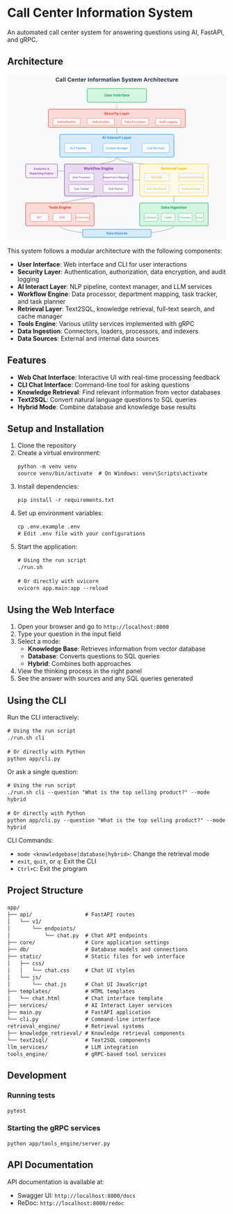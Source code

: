 # Call Center Information System

An automated call center system for answering questions using AI, FastAPI, and gRPC.

## Architecture

![Overview](images/overview_achitecture.png)

This system follows a modular architecture with the following components:

- **User Interface**: Web interface and CLI for user interactions
- **Security Layer**: Authentication, authorization, data encryption, and audit logging
- **AI Interact Layer**: NLP pipeline, context manager, and LLM services
- **Workflow Engine**: Data processor, department mapping, task tracker, and task planner
- **Retrieval Layer**: Text2SQL, knowledge retrieval, full-text search, and cache manager
- **Tools Engine**: Various utility services implemented with gRPC
- **Data Ingestion**: Connectors, loaders, processors, and indexers
- **Data Sources**: External and internal data sources

## Features

- **Web Chat Interface**: Interactive UI with real-time processing feedback
- **CLI Chat Interface**: Command-line tool for asking questions
- **Knowledge Retrieval**: Find relevant information from vector databases
- **Text2SQL**: Convert natural language questions to SQL queries
- **Hybrid Mode**: Combine database and knowledge base results

## Setup and Installation

1. Clone the repository
2. Create a virtual environment:
   ```
   python -m venv venv
   source venv/bin/activate  # On Windows: venv\Scripts\activate
   ```
3. Install dependencies:
   ```
   pip install -r requirements.txt
   ```
4. Set up environment variables:
   ```
   cp .env.example .env
   # Edit .env file with your configurations
   ```
5. Start the application:
   ```
   # Using the run script
   ./run.sh
   
   # Or directly with uvicorn
   uvicorn app.main:app --reload
   ```

## Using the Web Interface

1. Open your browser and go to `http://localhost:8000`
2. Type your question in the input field
3. Select a mode:
   - **Knowledge Base**: Retrieves information from vector database
   - **Database**: Converts questions to SQL queries
   - **Hybrid**: Combines both approaches
4. View the thinking process in the right panel
5. See the answer with sources and any SQL queries generated

## Using the CLI

Run the CLI interactively:
```
# Using the run script
./run.sh cli

# Or directly with Python
python app/cli.py
```

Or ask a single question:
```
# Using the run script
./run.sh cli --question "What is the top selling product?" --mode hybrid

# Or directly with Python
python app/cli.py --question "What is the top selling product?" --mode hybrid
```

CLI Commands:
- `mode <knowledgebase|database|hybrid>`: Change the retrieval mode
- `exit`, `quit`, or `q`: Exit the CLI
- `Ctrl+C`: Exit the program

## Project Structure

```
app/
├── api/                 # FastAPI routes
│   └── v1/
│       └── endpoints/
│           └── chat.py  # Chat API endpoints
├── core/                # Core application settings
├── db/                  # Database models and connections
├── static/              # Static files for web interface
│   ├── css/
│   │   └── chat.css     # Chat UI styles
│   └── js/
│       └── chat.js      # Chat UI JavaScript
├── templates/           # HTML templates
│   └── chat.html        # Chat interface template
├── services/            # AI Interact Layer services
├── main.py              # FastAPI application
└── cli.py               # Command-line interface
retrieval_engine/        # Retrieval systems
├── knowledge_retrieval/ # Knowledge retrieval components
└── text2sql/            # Text2SQL components
llm_services/            # LLM integration
tools_engine/            # gRPC-based tool services
```

## Development

### Running tests
```
pytest
```

### Starting the gRPC services
```
python app/tools_engine/server.py
```

## API Documentation

API documentation is available at:
- Swagger UI: `http://localhost:8000/docs`
- ReDoc: `http://localhost:8000/redoc` 